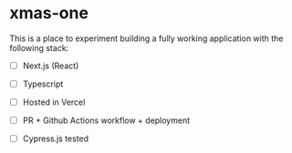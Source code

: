 # xmas-one

This is a place to experiment building a fully working application with the following stack:

- [ ] Next.js (React)
- [ ] Typescript
- [ ] Hosted in Vercel
- [ ] PR + Github Actions workflow + deployment
- [ ] Cypress.js tested

